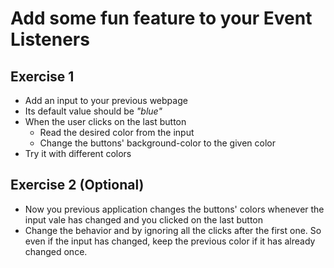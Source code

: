 # Add some fun feature to your Event Listeners

## Exercise 1

- Add an input to your previous webpage
- Its default value should be *"blue"*
- When the user clicks on the last button
  - Read the desired color from the input
  - Change the buttons' background-color to the given color
- Try it with different colors

## Exercise 2 (Optional)

- Now you previous application changes the buttons' colors whenever the input
  vale has changed and you clicked on the last button
- Change the behavior and by ignoring all the clicks after the first one. So
  even if the input has changed, keep the previous color if it has already
  changed once.

